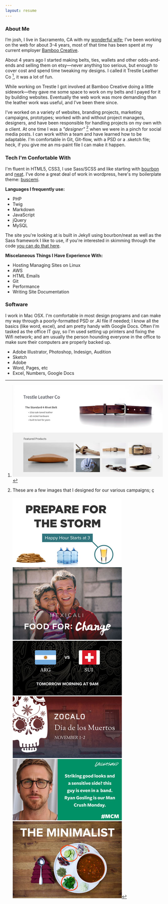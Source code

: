 ```yaml
---
layout: resume
---
```


<!-- ![Josh Reeder-Esparza](/images/josh.jpg)
{: .face }
 -->

### About Me

I’m josh, I live in Sacramento, CA with my [wonderful wife](https://www.instagram.com/leilamre/); I’ve been working on the web for about 3-4 years, most of that time has been spent at my current employer [Bamboo Creative](https://bamboocreative.com/). 

About 4 years ago I started making belts, ties, wallets and other odds-and-ends and selling them on etsy—never anything too serious, but enough to cover cost and spend time tweaking my designs. I called it Trestle Leather Co [^trestle], it was a lot of fun.

While working on Trestle I got involved at Bamboo Creative doing a little sidework—they gave me some space to work on my belts and I payed for it by building websites. Eventually the web work was more demanding than the leather work was useful, and I’ve been there since. 

I’ve worked on a variety of websites, branding projects, marketing campaigns, prototypes; worked with and without project managers, designers, and have been responsible for handling projects on my own with a client. At one time I was a *"designer"* [^1] when we were in a pinch for social media posts. I can work within a team and have learned how to be adaptable. I'm comfortable in Git, Git-flow, with a PSD or a .sketch file; heck, if you give me an ms-paint file I can make it happen.

### Tech I'm Confortable With

I'm fluent in HTML5, CSS3, I use Sass/SCSS and like starting with [bourbon](http://bourbon.io) and [neat](http://neat.bourbon.io/). I've done a great deal of work in wordpress, here's my boilerplate theme: [buscemi](https://github.com/joshre/buscemi). 

**Languages I frequently use:**

- PHP
- Twig
- Markdown
- JavaScript
- jQuery
- MySQL

The site you're looking at is built in Jekyll using bourbon/neat as well as the Sass framework I like to use, if you're interested in skimming through the code [you can do that here](https://github.com/joshre/joshre.github.io).

**Miscelaneous Things I Have Experience With:**

- Hosting Managing Sites on Linux
- AWS
- HTML Emails
- Git
- Performance 
- Writing Site Documentation

### Software

I work in Mac OSX. I'm comfortable in most design programs and can make my way through a poorly-formatted PSD or .AI file if needed; I know all the basics (like word, excel), and am pretty handy with Google Docs. Often I'm tasked as the office IT guy, so I'm used setting up printers and fixing the Wifi network; and am usually the person hounding everyone in the office to make sure their computers are properly backed up. 


- Adobe Illustrator, Photoshop, Indesign, Audition
- Sketch
- Adobe 
- Word, Pages, etc
- Excel, Numbers, Google Docs


[^1]: These are a few images that I designed for our various campaigns; ç <br><br> ![Social Image](/images/social/01.jpg) ![Social Image](/images/social/02.jpg) ![Social Image](/images/social/03.jpg) ![Social Image](/images/social/04.jpg) ![Social Image](/images/social/05.jpg) ![Social Image](/images/social/06.jpg)
[^trestle]: ![Trestle Leather](/images/trestle2.jpg)